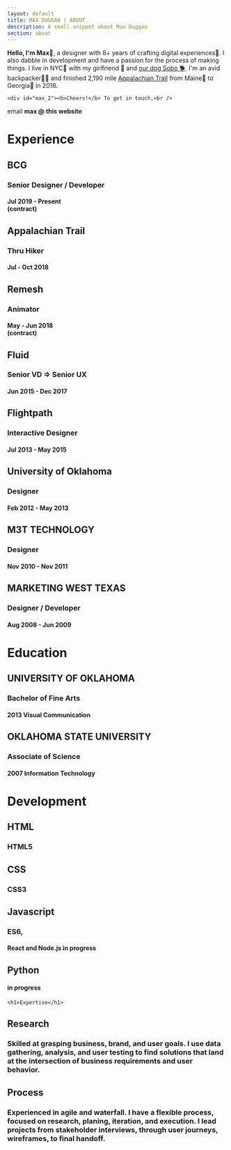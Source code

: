 ```yaml
---
layout: default
title: MAX DUGGAN | ABOUT
description: A small snippet about Max Duggan
section: about
---
```


<div id="about_max">
<div id="max_1"><b>Hello, I'm Max</b>👋, a designer with 8+ years of crafting digital experiences👾. I also dabble in development and have a passion for the process of making things. I live in NYC🗽 with my girlfriend 👩 and <a href="https://www.instagram.com/explore/tags/themightysobo/">our dog Sobo 🐕</a>. I'm an avid backpacker🚶‍♂️‍ and finished 2,190 mile <a href="https://en.wikipedia.org/wiki/Appalachian_Trail">Appalachian Trail</a> from Maine🦞 to Georgia🍑 in 2018.</div>

	<div id="max_2"><b>Cheers!</b> To get in touch,<br />
email <b>max @ this website</b>
</div>

</div>

<div id="resume">
	<h1>Experience</h1>
	<div class="item">
			<h2>BCG</h2>
			<h3>Senior Designer / Developer</h3>
			<h4>Jul 2019 - Present<br />
			(contract)</h4>
	</div>
	<div class="item">
			<h2>Appalachian Trail</h2>
			<h3>Thru Hiker</h3>
			<h4>Jul - Oct 2018</h4>
	</div>
		<div class="item">
			<h2>Remesh</h2>
			<h3>Animator</h3>
			<h4>May - Jun 2018<br />
			(contract)</h4>
		</div>			
		<div class="item">
					<h2>Fluid</h2>
					<h3>Senior VD =&gt; Senior UX</h3>
					<h4>Jun 2015 - Dec 2017</h4>
			</div>
			<div class="item">
				<h2>Flightpath</h2>
				<h3>Interactive Designer</h3>
				<h4>Jul 2013 - May 2015</h4>
			</div>
		<div class="item">
			<h2>University of Oklahoma</h2>
			<h3>Designer</h3>
			<h4>Feb 2012 - May 2013</h4>
		</div>
	  <div class="item">
	    <h2>M3T TECHNOLOGY</h2>
	    <h3>Designer</h3>
	    <h4>Nov 2010 - Nov 2011</h4>
	  </div>
	  <div class="item">
	    <h2>MARKETING WEST TEXAS</h2>
	    <h3>Designer / Developer</h3>
	    <h4>Aug 2008 - Jun 2009</h4>
	  </div>
		<h1>Education</h1>
					<div class="item">
						<h2>UNIVERSITY OF OKLAHOMA</h2>
						<h3>Bachelor of Fine Arts</h3>
						<h4>2013 Visual Communication</h4>
					</div>
					<div class="item">
						<h2>OKLAHOMA STATE UNIVERSITY</h2>
						<h3>Associate of Science</h3>
						<h4>2007 Information Technology</h4>
					</div>
		<h1>Development</h1>
					<div class="item">
						<h2>HTML</h2>
						<h3>HTML5</h3>
					</div>
					<div class="item">
						<h2>CSS</h2>
						<h3>CSS3</h3>
					</div>
					<div class="item">
						<h2>Javascript</h2>
						<h3>ES6,</h3>
						<h4>React and Node.js in progress</h4>
					</div>
					<div class="item">
						<h2>Python</h2>
						<h4>in progress</h4>
					</div>

	<h1>Expertise</h1>
<div class="item">
    <h2 id="research">Research</h2>
    <h3 id="skilled-at-grasping-business-brand-and-user-goals-i-use-data-gathering-analysis-and-user-testing-to-find-solutions-that-land-at-the-intersection-of-business-requirements-and-user-behavior">Skilled at grasping business, brand, and user goals. I use data gathering, analysis, and user testing to find solutions that land at the intersection of business requirements and user behavior.</h3>
  </div>
<div class="item">
    <h2 id="process">Process</h2>
    <h3 id="experienced-in-agile-and-waterfall-i-have-a-flexible-process-focused-on-research-planing-iteration-and-execution-i-lead-projects-from-stakeholder-interviews-through-user-journeys-wireframes-to-final-handoff">Experienced in agile and waterfall. I have a flexible process, focused on research, planing, iteration, and execution. I lead projects from stakeholder interviews, through user journeys, wireframes, to final handoff.</h3>
  </div>
</div>
